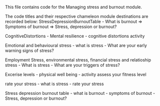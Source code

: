 This file contains code for the Managing stress and burnout module.

The code titles and their respective chameleon module destinations are recorded below:
  StressDepressionBurnoutTable - What is burnout => Symptoms of burnout => Stress, depression or burnout?

  CognitiveDistortions - Mental resilience - cognitive distortions activity

  Emotional and behavioural stress - what is stress - What are your early warning signs of stress?

  Employment Stress, environmental stress, financial stress and relatioship stress - What is stress - What are your triggers of stress?

  Excerise levels - physical well being - activity assess your fitness level

  rate your stress - what is stress - rate your stress

  Stress depression burnout table - what is burnout - symptoms of burnout - Stress, depression or burnout?
  